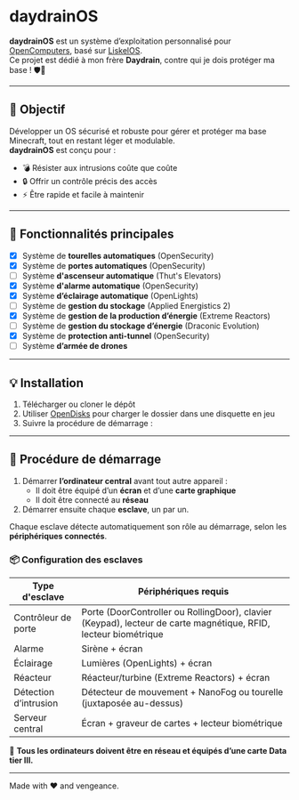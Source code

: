 # daydrainOS

**daydrainOS** est un système d’exploitation personnalisé pour [OpenComputers](https://www.curseforge.com/minecraft/mc-mods/opencomputers), basé sur [LiskelOS](https://github.com/cyntachs/LiskelOS).  
Ce projet est dédié à mon frère **Daydrain**, contre qui je dois protéger ma base ! 🛡️🏰

---

## 🎯 Objectif

Développer un OS sécurisé et robuste pour gérer et protéger ma base Minecraft, tout en restant léger et modulable.  
**daydrainOS** est conçu pour :

- 💣 Résister aux intrusions coûte que coûte  
- 🔒 Offrir un contrôle précis des accès  
- ⚡ Être rapide et facile à maintenir  

---

## 🚀 Fonctionnalités principales

- [x] Système de **tourelles automatiques** (OpenSecurity)  
- [x] Système de **portes automatiques** (OpenSecurity)  
- [ ] Système **d'ascenseur automatique** (Thut's Elevators)  
- [x] Système **d'alarme automatique** (OpenSecurity)  
- [x] Système **d’éclairage automatique** (OpenLights)  
- [ ] Système de **gestion du stockage** (Applied Energistics 2)  
- [x] Système de **gestion de la production d’énergie** (Extreme Reactors)  
- [ ] Système de **gestion du stockage d’énergie** (Draconic Evolution)  
- [x] Système de **protection anti-tunnel** (OpenSecurity)  
- [ ] Système **d’armée de drones**  

---

## 💡 Installation

1. Télécharger ou cloner le dépôt  
2. Utiliser [OpenDisks](https://legacy.curseforge.com/minecraft/mc-mods/opendisks) pour charger le dossier dans une disquette en jeu  
3. Suivre la procédure de démarrage :

---

## 🔧 Procédure de démarrage

1. Démarrer **l’ordinateur central** avant tout autre appareil :
   - Il doit être équipé d’un **écran** et d’une **carte graphique**
   - Il doit être connecté au **réseau**
2. Démarrer ensuite chaque **esclave**, un par un.

Chaque esclave détecte automatiquement son rôle au démarrage, selon les **périphériques connectés**.

### 📦 Configuration des esclaves

| Type d'esclave | Périphériques requis |
|----------------|----------------------|
| Contrôleur de porte | Porte (DoorController ou RollingDoor), clavier (Keypad), lecteur de carte magnétique, RFID, lecteur biométrique |
| Alarme | Sirène + écran |
| Éclairage | Lumières (OpenLights) + écran |
| Réacteur | Réacteur/turbine (Extreme Reactors) + écran |
| Détection d’intrusion | Détecteur de mouvement + NanoFog ou tourelle (juxtaposée au-dessus) |
| Serveur central | Écran + graveur de cartes + lecteur biométrique |

🛜 **Tous les ordinateurs doivent être en réseau et équipés d’une carte Data tier III.**

---

Made with ❤️ and vengeance.

